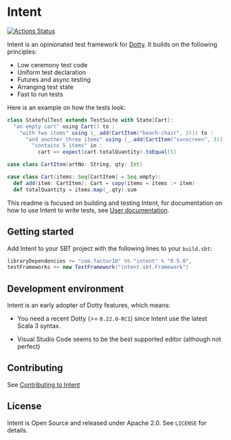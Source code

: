 # Intent

[![Actions Status](https://github.com/factor10/intent/workflows/CI/badge.svg)](https://github.com/factor10/intent/actions)

Intent is an opinionated test framework for [Dotty](https://dotty.epfl.ch). It builds on
the following principles:

* Low ceremony test code
* Uniform test declaration
* Futures and async testing
* Arranging test state
* Fast to run tests

Here is an example on how the tests look:

```scala
class StatefulTest extends TestSuite with State[Cart]:
  "an empty cart" using Cart() to :
    "with two items" using (_.add(CartItem("beach-chair", 2))) to :
      "and another three items" using (_.add(CartItem("sunscreen", 3))) to :
        "contains 5 items" in :
          cart => expect(cart.totalQuantity).toEqual(5)

case class CartItem(artNo: String, qty: Int)

case class Cart(items: Seq[CartItem] = Seq.empty):
  def add(item: CartItem): Cart = copy(items = items :+ item)
  def totalQuantity = items.map(_.qty).sum
```

This readme is focused on building and testing Intent, for documentation on
how to use Intent to write tests, see [User documentation](https://factor10.github.io/intent/).

## Getting started

Add Intent to your SBT project with the following lines to your `build.sbt`:

```scala
libraryDependencies += "com.factor10" %% "intent" % "0.5.0",
testFrameworks += new TestFramework("intent.sbt.Framework")
```

## Development environment

Intent is an early adopter of Dotty features, which means:

* You need a recent Dotty (>= `0.22.0-RC1`) since Intent use the latest Scala 3 syntax.

* Visual Studio Code seems to be the best supported editor (although not perfect)


## Contributing

See [Contributing to Intent](./CONTRIBUTING.md)

## License

Intent is Open Source and released under Apache 2.0. See `LICENSE` for details.
